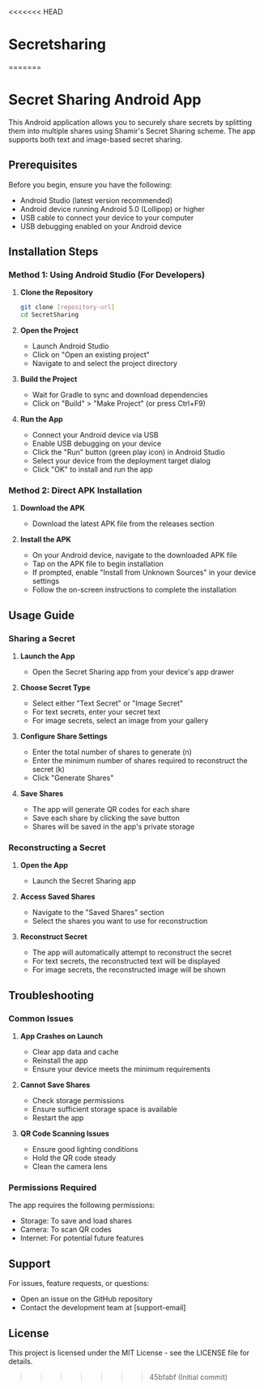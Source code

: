 <<<<<<< HEAD
# Secretsharing
=======
# Secret Sharing Android App

This Android application allows you to securely share secrets by splitting them into multiple shares using Shamir's Secret Sharing scheme. The app supports both text and image-based secret sharing.

## Prerequisites

Before you begin, ensure you have the following:
- Android Studio (latest version recommended)
- Android device running Android 5.0 (Lollipop) or higher
- USB cable to connect your device to your computer
- USB debugging enabled on your Android device

## Installation Steps

### Method 1: Using Android Studio (For Developers)

1. **Clone the Repository**
   ```bash
   git clone [repository-url]
   cd SecretSharing
   ```

2. **Open the Project**
   - Launch Android Studio
   - Click on "Open an existing project"
   - Navigate to and select the project directory

3. **Build the Project**
   - Wait for Gradle to sync and download dependencies
   - Click on "Build" > "Make Project" (or press Ctrl+F9)

4. **Run the App**
   - Connect your Android device via USB
   - Enable USB debugging on your device
   - Click the "Run" button (green play icon) in Android Studio
   - Select your device from the deployment target dialog
   - Click "OK" to install and run the app

### Method 2: Direct APK Installation

1. **Download the APK**
   - Download the latest APK file from the releases section

2. **Install the APK**
   - On your Android device, navigate to the downloaded APK file
   - Tap on the APK file to begin installation
   - If prompted, enable "Install from Unknown Sources" in your device settings
   - Follow the on-screen instructions to complete the installation

## Usage Guide

### Sharing a Secret

1. **Launch the App**
   - Open the Secret Sharing app from your device's app drawer

2. **Choose Secret Type**
   - Select either "Text Secret" or "Image Secret"
   - For text secrets, enter your secret text
   - For image secrets, select an image from your gallery

3. **Configure Share Settings**
   - Enter the total number of shares to generate (n)
   - Enter the minimum number of shares required to reconstruct the secret (k)
   - Click "Generate Shares"

4. **Save Shares**
   - The app will generate QR codes for each share
   - Save each share by clicking the save button
   - Shares will be saved in the app's private storage

### Reconstructing a Secret

1. **Open the App**
   - Launch the Secret Sharing app

2. **Access Saved Shares**
   - Navigate to the "Saved Shares" section
   - Select the shares you want to use for reconstruction

3. **Reconstruct Secret**
   - The app will automatically attempt to reconstruct the secret
   - For text secrets, the reconstructed text will be displayed
   - For image secrets, the reconstructed image will be shown

## Troubleshooting

### Common Issues

1. **App Crashes on Launch**
   - Clear app data and cache
   - Reinstall the app
   - Ensure your device meets the minimum requirements

2. **Cannot Save Shares**
   - Check storage permissions
   - Ensure sufficient storage space is available
   - Restart the app

3. **QR Code Scanning Issues**
   - Ensure good lighting conditions
   - Hold the QR code steady
   - Clean the camera lens

### Permissions Required

The app requires the following permissions:
- Storage: To save and load shares
- Camera: To scan QR codes
- Internet: For potential future features

## Support

For issues, feature requests, or questions:
- Open an issue on the GitHub repository
- Contact the development team at [support-email]

## License

This project is licensed under the MIT License - see the LICENSE file for details. 
>>>>>>> 45bfabf (Initial commit)
